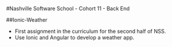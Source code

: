 #Nashville Software School - Cohort 11 - Back End

##Ionic-Weather

- First assignment in the curriculum for the second half of NSS. 
- Use Ionic and Angular to develop a weather app.

